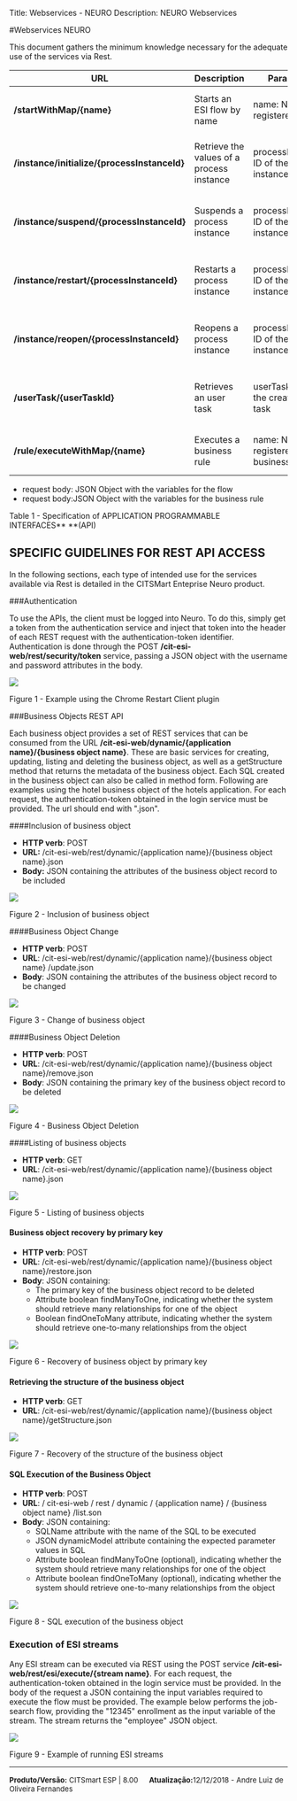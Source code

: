 ﻿Title: Webservices - NEURO
Description: NEURO Webservices

#Webservices NEURO

This document gathers the minimum knowledge necessary for the adequate use of
the services via Rest.

| **URL**                                      | **Description**                           | **Parameters**                                | **Return**                                        |
|----------------------------------------------|-------------------------------------------|-----------------------------------------------|---------------------------------------------------|
| **/startWithMap/{name}**                     | Starts an ESI flow by name                | name: Name of the registered flow             | Representation of the registered flow object      |
| **/instance/initialize/{processInstanceId}** | Retrieve the values of a process instance | processInstanceid: ID of the process instance | Representation of the registered process instance |
| **/instance/suspend/{processInstanceId}**    | Suspends a process instance               | processInstanceid: ID of the process instance | Representation of the registered process instance |
| **/instance/restart/{processInstanceId}**    | Restarts a process instance               | processInstanceid: ID of the process instance | Representation of the registered process instance |
| **/instance/reopen/{processInstanceId}**     | Reopens a process instance                | processInstanceid: ID of the process instance | Representation of the registered process instance |
| **/userTask/{userTaskId}**                   | Retrieves an user task                    | userTaskId: ID of the created user task       | Representation of the registered process instance |
| **/rule/executeWithMap/{name}**              | Executes a business rule                  | name: Name of the registered business rule    | Representation of the executed business rule      |

-   request body: JSON Object with the variables for the flow
-   request body:JSON Object with the variables for the business rule

Table 1 - Specification of APPLICATION PROGRAMMABLE INTERFACES** **(API)

SPECIFIC GUIDELINES FOR REST API ACCESS
---------------------------------------

In the following sections, each type of intended use for the services available via Rest is detailed in the CITSMart Enteprise Neuro product.

###Authentication

To use the APIs, the client must be logged into Neuro. To do this, simply get a token from the authentication service and inject that token into the header of each REST request with the authentication-token identifier.
Authentication is done through the POST **/cit-esi-web/rest/security/token** service, passing a JSON object with the username and password attributes in the body.

![](../img/9181.png)

Figure 1 - Example using the Chrome Restart Client plugin

###Business Objects REST API

Each business object provides a set of REST services that can be consumed from the URL **/cit-esi-web/dynamic/{application name}/{business object name}**. These are basic services for creating, updating, listing and deleting the business object, as well as a getStructure method that returns the metadata of the business object. Each SQL created in the business object can also be called in method form.
Following are examples using the hotel business object of the hotels application. For each request, the authentication-token obtained in the login service must be provided. The url should end with ".json".

####Inclusion of business object

-   **HTTP verb**: POST
-   **URL:** /cit-esi-web/rest/dynamic/{application name}/{business object name}.json
-   **Body:** JSON containing the attributes of the business object record to be included

![](../img/9182.png)

Figure 2 - Inclusion of business object

####Business Object Change

-   **HTTP verb**: POST
-   **URL**: /cit-esi-web/rest/dynamic/{application name}/{business object name} /update.json
-   **Body**: JSON containing the attributes of the business object record to be changed

![](../img/9183.png)

Figure 3 - Change of business object

####Business Object Deletion

-   **HTTP verb**: POST
-   **URL**: /cit-esi-web/rest/dynamic/{application name}/{business object name}/remove.json
-   **Body**: JSON containing the primary key of the business object record to be deleted

![](../img/9184.png)

Figure 4 - Business Object Deletion

####Listing of business objects

-   **HTTP verb**: GET
-   **URL**: /cit-esi-web/rest/dynamic/{application name}/{business object name}.json

![](../img/9185.png)

Figure 5 - Listing of business objects

#### Business object recovery by primary key

-   **HTTP verb**: POST
-   **URL**: /cit-esi-web/rest/dynamic/{application name}/{business object name}/restore.json
-   **Body**: JSON containing:
    -   The primary key of the business object record to be deleted
    -   Attribute boolean findManyToOne, indicating whether the system should retrieve many relationships for one of the object
    -   Boolean findOneToMany attribute, indicating whether the system should retrieve one-to-many relationships from the object

![](../img/9186.png)

Figure 6 - Recovery of business object by primary key

#### Retrieving the structure of the business object

-   **HTTP verb**: GET
-   **URL**: /cit-esi-web/rest/dynamic/{application name}/{business object name}/getStructure.json

![](../img/9187.png)

Figure 7 - Recovery of the structure of the business object

#### SQL Execution of the Business Object

-   **HTTP verb**: POST
-   **URL**: / cit-esi-web / rest / dynamic / {application name} / {business object name} /list.son
-   **Body**: JSON containing:
    -   SQLName attribute with the name of the SQL to be executed
    -   JSON dynamicModel attribute containing the expected parameter values in SQL
    -   Attribute boolean findManyToOne (optional), indicating whether the system should retrieve many relationships for one of the object
    -   Attribute boolean findOneToMany (optional), indicating whether the system should retrieve one-to-many relationships from the object

![](../img/9188.png)

Figure 8 - SQL execution of the business object

### Execution of ESI streams

Any ESI stream can be executed via REST using the POST service **/cit-esi-web/rest/esi/execute/{stream name}**. For each request, the authentication-token obtained in the login service must be provided.
In the body of the request a JSON containing the input variables required to execute the flow must be provided.
The example below performs the job-search flow, providing the "12345" enrollment as the input variable of the stream.
The stream returns the "employee" JSON object.

![](../img/9189.png)

Figure 9 - Example of running ESI streams

<hr>
<font  Size=2><b>Produto/Versão:</b> CITSmart ESP | 8.00</font> &nbsp; &nbsp;
<font  Size=2><b>Atualização:</b>12/12/2018 - Andre Luiz de Oliveira Fernandes</font>
	






